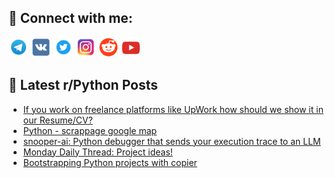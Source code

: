 ## 🔎 Connect with me:
[<img src="https://github.com/bullbesh/bullbesh/blob/main/images/Telegram.png" width="32" height="32" />](https://t.me/bullbesh)
[<img src="https://github.com/bullbesh/bullbesh/blob/main/images/VK.png" width="32" height="32" />](https://vk.com/bullbesh)
[<img src="https://github.com/bullbesh/bullbesh/blob/main/images/Twitter.png" width="32" height="32" />](https://twitter.com/bullbesh1)
[<img src="https://github.com/bullbesh/bullbesh/blob/main/images/Instagram.png" width="32" height="32" />](https://www.instagram.com/bullbesh)
[<img src="https://github.com/bullbesh/bullbesh/blob/main/images/Reddit.png" width="32" height="32" />](https://www.reddit.com/user/bullbesh)
[<img src="https://github.com/bullbesh/bullbesh/blob/main/images/YouTube.png" width="32" height="32" />](https://www.youtube.com/channel/UCtfjRs6uzgq5mfm8S06WTcg)

## 📕 Latest r/Python Posts
<!-- BLOG-POST-LIST:START -->
- [If you work on freelance platforms like UpWork how should we show it in our Resume/CV?](https://www.reddit.com/r/Python/comments/1jth8xd/if_you_work_on_freelance_platforms_like_upwork/)
- [Python - scrappage google map](https://www.reddit.com/r/Python/comments/1jtg3ak/python_scrappage_google_map/)
- [snooper-ai: Python debugger that sends your execution trace to an LLM](https://www.reddit.com/r/Python/comments/1jt8udg/snooperai_python_debugger_that_sends_your/)
- [Monday Daily Thread: Project ideas!](https://www.reddit.com/r/Python/comments/1jt84zi/monday_daily_thread_project_ideas/)
- [Bootstrapping Python projects with copier](https://www.reddit.com/r/Python/comments/1jt5gil/bootstrapping_python_projects_with_copier/)
<!-- BLOG-POST-LIST:END -->
